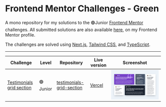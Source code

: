 # Frontend Mentor Challenges - Green

A mono repository for my solutions to the 🟢Junior [Frontend Mentor](https://www.frontendmentor.io/challenges) challenges. All submitted solutions are also available [here](https://www.frontendmentor.io/profile/n0rrman/solutions), on my Frontend Mentor profile.

The challenges are solved using [Next.js](https://nextjs.org/), [Tailwind CSS](https://tailwindcss.com/), and [TypeScript](https://www.typescriptlang.org).



---

<!-- 🔴Guru 🟠Advanced 🟡Intermediate 🟢Junior 🔵Newbie -->

| Challenge | Level | Repository | Live version | Screenshot |
|-----------|-------|------------|--------------|------------|
| [Testimonials grid section](https://www.frontendmentor.io/solutions/testimonials-grid-section-tailwindcss-and-nextjs-pyf7uz8oML)  | 🟢Junior | [testimonials-grid-section](https://github.com/n0rrman/frontend-mentor-challenges-green/tree/main/testimonials-grid-section) | [Vercel](https://testimonials-grid-section-brown-eight.vercel.app) | ![Screenshot of the solved challenge](testimonials-grid-section/design/screenshot.png) |


<!--
| [-](...)  | 🔵Newbie | [...](https://github.com/n0rrman/frontend-mentor-challenges/tree/main/...) | [Vercel](https://....vercel.app) | ![Screenshot of the solved challenge](.../design/screenshot.png) |
-->